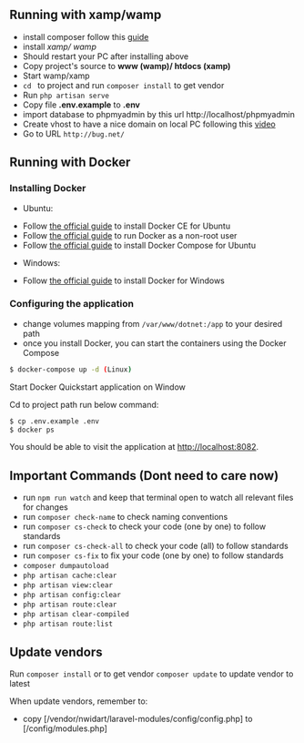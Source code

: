 ## Running with xamp/wamp
* install composer follow this [guide](https://freetuts.net/composer-la-gi-695.html)
* install *xamp/ wamp* 
* Should restart your PC after installing above
* Copy project's source to **www (wamp)/ htdocs (xamp)**
* Start wamp/xamp
* ```cd ``` to project and run ```composer install``` to get vendor
* Run ```php artisan serve```
* Copy file **.env.example** to **.env**
* import database to phpmyadmin by this url http://localhost/phpmyadmin
* Create vhost to have a nice domain on local PC following this [video](https://i.imgur.com/Bq5yOau.gifv)
* Go to URL ```http://bug.net/```


## Running with Docker

### Installing Docker
- Ubuntu:
* Follow [the official guide](https://docs.docker.com/engine/installation/linux/docker-ce/ubuntu/#install-docker-ce) to install Docker CE for Ubuntu
* Follow [the official guide](https://docs.docker.com/engine/installation/linux/linux-postinstall/) to run Docker as a non-root user
* Follow [the official guide](https://docs.docker.com/compose/install/) to install Docker Compose for Ubuntu

- Windows:
* Follow [the official guide](https://docs.docker.com/toolbox/toolbox_install_windows/) to install Docker for Windows

### Configuring the application

* change volumes mapping from ```/var/www/dotnet:/app``` to your desired path
* once you install Docker, you can start the containers using the Docker Compose

```sh
$ docker-compose up -d (Linux)
```
Start Docker Quickstart application on Window

Cd to project path run below command:
```sh
$ cp .env.example .env
$ docker ps
```


You should be able to visit the application at [http://localhost:8082](http://localhost:8082).

## Important Commands (Dont need to care now)

* run ```npm run watch``` and keep that terminal open to watch all relevant files for changes
* run ```composer check-name``` to check naming conventions
* run ```composer cs-check``` to check your code (one by one) to follow standards
* run ```composer cs-check-all``` to check your code (all) to follow standards
* run ```composer cs-fix``` to fix your code (one by one) to follow standards
* ```composer dumpautoload```
* ```php artisan cache:clear```
* ```php artisan view:clear```
* ```php artisan config:clear```
* ```php artisan route:clear```
* ```php artisan clear-compiled```
* ```php artisan route:list```

## Update vendors
Run ```composer install``` or to get vendor
```composer update``` to update vendor to latest

When update vendors, remember to:

* copy [/vendor/nwidart/laravel-modules/config/config.php] to [/config/modules.php]
